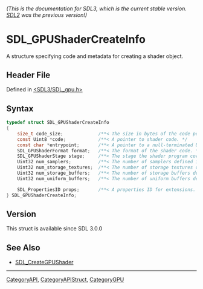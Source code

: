 ###### (This is the documentation for SDL3, which is the current stable version. [SDL2](https://wiki.libsdl.org/SDL2/) was the previous version!)
# SDL_GPUShaderCreateInfo

A structure specifying code and metadata for creating a shader object.

## Header File

Defined in [<SDL3/SDL_gpu.h>](https://github.com/libsdl-org/SDL/blob/main/include/SDL3/SDL_gpu.h)

## Syntax

```c
typedef struct SDL_GPUShaderCreateInfo
{
    size_t code_size;             /**< The size in bytes of the code pointed to. */
    const Uint8 *code;            /**< A pointer to shader code. */
    const char *entrypoint;       /**< A pointer to a null-terminated UTF-8 string specifying the entry point function name for the shader. */
    SDL_GPUShaderFormat format;   /**< The format of the shader code. */
    SDL_GPUShaderStage stage;     /**< The stage the shader program corresponds to. */
    Uint32 num_samplers;          /**< The number of samplers defined in the shader. */
    Uint32 num_storage_textures;  /**< The number of storage textures defined in the shader. */
    Uint32 num_storage_buffers;   /**< The number of storage buffers defined in the shader. */
    Uint32 num_uniform_buffers;   /**< The number of uniform buffers defined in the shader. */

    SDL_PropertiesID props;       /**< A properties ID for extensions. Should be 0 if no extensions are needed. */
} SDL_GPUShaderCreateInfo;
```

## Version

This struct is available since SDL 3.0.0

## See Also

- [SDL_CreateGPUShader](SDL_CreateGPUShader)

----
[CategoryAPI](CategoryAPI), [CategoryAPIStruct](CategoryAPIStruct), [CategoryGPU](CategoryGPU)

